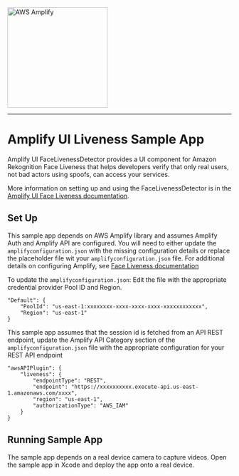 <img src="https://s3.amazonaws.com/aws-mobile-hub-images/aws-amplify-logo.png" alt="AWS Amplify" width="225">

---

# Amplify UI Liveness Sample App

Amplify UI FaceLivenessDetector provides a UI component for Amazon Rekognition Face Liveness that helps developers verify that only real users, not bad actors using spoofs, can access your services.

More information on setting up and using the FaceLivenessDetector is in the [Amplify UI Face Liveness documentation](https://ui.docs.amplify.aws/swift/connected-components/liveness).

## Set Up

This sample app depends on AWS Amplify library and assumes Amplify Auth and Amplify API are configured.  You will need to either update the `amplifyconfiguration.json` with the missing configuration details or replace the placeholder file wit your `amplifyconfiguration.json` file.  For additional details on configuring Amplify, see [Face Liveness documentation](https://ui.docs.amplify.aws/swift/connected-components/liveness#step-1-configure-amplify)

To update the `amplifyconfiguration.json`:
Edit the file with the appropriate credential provider Pool ID and Region.
```
"Default": {
    "PoolId": "us-east-1:xxxxxxxx-xxxx-xxxx-xxxx-xxxxxxxxxxxx",
    "Region": "us-east-1"
}
```

This sample app assumes that the session id is fetched from an API REST endpoint, update the Amplify API Category section of the `amplifyconfiguration.json` file with the appropriate configuration for your REST API endpoint
```
"awsAPIPlugin": {
    "liveness": {
        "endpointType": "REST",
        "endpoint": "https://xxxxxxxxxx.execute-api.us-east-1.amazonaws.com/xxxx",
        "region": "us-east-1",
        "authorizationType": "AWS_IAM"
    }
}
```

## Running Sample App
The sample app depends on a real device camera to capture videos.  Open the sample app in Xcode and deploy the app onto a real device.

